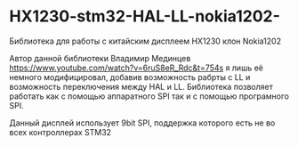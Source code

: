 # HX1230-stm32-HAL-LL-nokia1202-
Библиотека для работы с китайским дисплеем HX1230 клон Nokia1202

Автор данной библиотеки Владимир Мединцев https://www.youtube.com/watch?v=6ruS8eR_Rdc&t=754s
я лишь её немного модифицировал, добавив возможность рабрты с LL и возможность переключения между HAL и LL.
Библиотека позволяет работать как с помощью аппаратного SPI так и с помощью програмного SPI.

Данный дисплей использует 9bit SPI, поддержка которого есть не во всех контроллерах STM32
